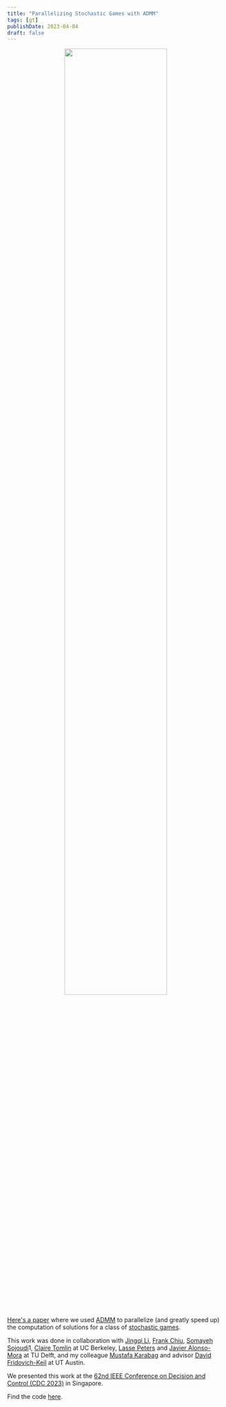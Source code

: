 ```yaml
---
title: "Parallelizing Stochastic Games with ADMM"
tags: [gt]
publishDate: 2023-04-04
draft: false
---
```


<figure style="text-align: center;">
  <img src="media/admm.jpg" alt="" style="width:75%">
</figure>

[Here's a paper](https://arxiv.org/abs/2304.01945) where we used [ADMM](https://stanford.edu/~boyd/admm.html) to parallelize (and greatly speed up) the computation of solutions for a class of [stochastic games](https://en.wikipedia.org/wiki/Stochastic_game).

This work was done in collaboration with [Jingqi Li](https://sites.google.com/view/jingqi-li/), [Frank Chiu](https://chihyuanchiu.github.io/), [Somayeh Sojoudi](https://www2.eecs.berkeley.edu/Faculty/Homepages/sojoudi.html)1, [Claire Tomlin](https://people.eecs.berkeley.edu/~tomlin/) at UC Berkeley, [Lasse Peters](https://lasse-peters.net/) and [Javier Alonso-Mora](https://autonomousrobots.nl/people/) at TU Delft, and my colleague [Mustafa Karabag](https://scholar.google.com/citations?user=PbKuWIwAAAAJ&hl=en) and advisor [David Fridovich-Keil](https://www.ae.utexas.edu/people/faculty/faculty-directory/fridovich-keil) at UT Austin.

We presented this work at the [62nd IEEE Conference on Decision and Control (CDC 2023)](https://cdc2023.ieeecss.org/index.html) in Singapore.

Find the code [here](https://github.com/CLeARoboticsLab/ScenarioControl.jl).